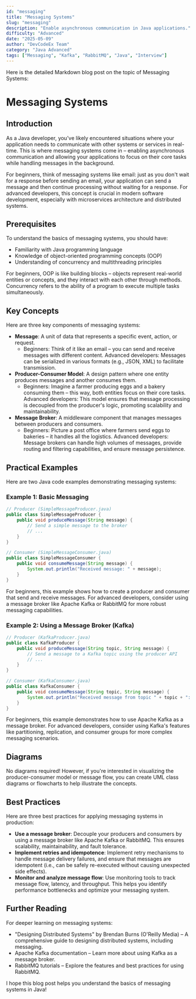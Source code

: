 ```yaml
---
id: "messaging"
title: "Messaging Systems"
slug: "messaging"
description: "Enable asynchronous communication in Java applications."
difficulty: "Advanced"
date: "2025-05-09"
author: "DevCodeEx Team"
category: "Java Advanced"
tags: ["Messaging", "Kafka", "RabbitMQ", "Java", "Interview"]
---
```


Here is the detailed Markdown blog post on the topic of Messaging Systems:

# Messaging Systems
## Introduction

As a Java developer, you've likely encountered situations where your application needs to communicate with other systems or services in real-time. This is where messaging systems come in – enabling asynchronous communication and allowing your applications to focus on their core tasks while handling messages in the background.

For beginners, think of messaging systems like email: just as you don't wait for a response before sending an email, your application can send a message and then continue processing without waiting for a response. For advanced developers, this concept is crucial in modern software development, especially with microservices architecture and distributed systems.

## Prerequisites

To understand the basics of messaging systems, you should have:

* Familiarity with Java programming language
* Knowledge of object-oriented programming concepts (OOP)
* Understanding of concurrency and multithreading principles

For beginners, OOP is like building blocks – objects represent real-world entities or concepts, and they interact with each other through methods. Concurrency refers to the ability of a program to execute multiple tasks simultaneously.

## Key Concepts

Here are three key components of messaging systems:

* **Message**: A unit of data that represents a specific event, action, or request.
	+ Beginners: Think of it like an email – you can send and receive messages with different content. Advanced developers: Messages can be serialized in various formats (e.g., JSON, XML) to facilitate transmission.
* **Producer-Consumer Model**: A design pattern where one entity produces messages and another consumes them.
	+ Beginners: Imagine a farmer producing eggs and a bakery consuming them – this way, both entities focus on their core tasks. Advanced developers: This model ensures that message processing is decoupled from the producer's logic, promoting scalability and maintainability.
* **Message Broker**: A middleware component that manages messages between producers and consumers.
	+ Beginners: Picture a post office where farmers send eggs to bakeries – it handles all the logistics. Advanced developers: Message brokers can handle high volumes of messages, provide routing and filtering capabilities, and ensure message persistence.

## Practical Examples

Here are two Java code examples demonstrating messaging systems:

### Example 1: Basic Messaging

```java
// Producer (SimpleMessageProducer.java)
public class SimpleMessageProducer {
    public void produceMessage(String message) {
        // Send a simple message to the broker
        // ...
    }
}

// Consumer (SimpleMessageConsumer.java)
public class SimpleMessageConsumer {
    public void consumeMessage(String message) {
        System.out.println("Received message: " + message);
    }
}
```

For beginners, this example shows how to create a producer and consumer that send and receive messages. For advanced developers, consider using a message broker like Apache Kafka or RabbitMQ for more robust messaging capabilities.

### Example 2: Using a Message Broker (Kafka)

```java
// Producer (KafkaProducer.java)
public class KafkaProducer {
    public void produceMessage(String topic, String message) {
        // Send a message to a Kafka topic using the producer API
        // ...
    }
}

// Consumer (KafkaConsumer.java)
public class KafkaConsumer {
    public void consumeMessage(String topic, String message) {
        System.out.println("Received message from topic " + topic + ": " + message);
    }
}
```

For beginners, this example demonstrates how to use Apache Kafka as a message broker. For advanced developers, consider using Kafka's features like partitioning, replication, and consumer groups for more complex messaging scenarios.

## Diagrams

No diagrams required! However, if you're interested in visualizing the producer-consumer model or message flow, you can create UML class diagrams or flowcharts to help illustrate the concepts.

## Best Practices

Here are three best practices for applying messaging systems in production:

* **Use a message broker**: Decouple your producers and consumers by using a message broker like Apache Kafka or RabbitMQ. This ensures scalability, maintainability, and fault tolerance.
* **Implement retries and idempotence**: Implement retry mechanisms to handle message delivery failures, and ensure that messages are idempotent (i.e., can be safely re-executed without causing unexpected side effects).
* **Monitor and analyze message flow**: Use monitoring tools to track message flow, latency, and throughput. This helps you identify performance bottlenecks and optimize your messaging system.

## Further Reading

For deeper learning on messaging systems:

* "Designing Distributed Systems" by Brendan Burns (O'Reilly Media) – A comprehensive guide to designing distributed systems, including messaging.
* Apache Kafka documentation – Learn more about using Kafka as a message broker.
* RabbitMQ tutorials – Explore the features and best practices for using RabbitMQ.

I hope this blog post helps you understand the basics of messaging systems in Java!